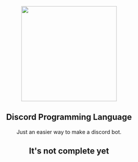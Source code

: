 <p align="center">
  <img src="https://github.com/ThatError404/DPL/raw/master/DPL.png" width="250"/>
</p>
<h2 align="center" width="200"><b>Discord Programming Language</b></h2>


<p align="center">Just an easier way to make a discord bot.</p>

<h2 align="center" width="200">It's not complete yet</h2>
